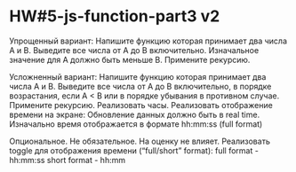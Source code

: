 # HW#5-js-function-part3 v2
Упрощенный вариант:
Напишите функцию которая принимает два числа A и В. Выведите все числа от A до B включительно. Изначальное значение для А должно быть меньше В. Примените рекурсию.

Усложненный вариант:
Напишите функцию которая принимает два числа A и В. Выведите все числа от A до B включительно, в порядке возрастания, если A < B или в порядке убывания в противном случае. Примените рекурсию.
Реализовать часы.
Реализовать отображение времени на экране:
Обновление данных должно быть в real time.
Изначально время отображается в формате hh:mm:ss (full format)
 
Опциональное. Не обязательное. На оценку не влияет.
Реализовать toggle для отображения времени (“full/short” format):
full format - hh:mm:ss
short format - hh:mm

